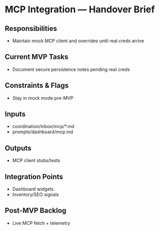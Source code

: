 <!-- GENERATED BY manager. DO NOT EDIT.
     Source: coordination/registry/agents.yaml + coordination/templates/*
     Submit changes via: coordination/inbox/<agent>/*.md
     Instructions-Version: 1.0.2  Generated: 2025-09-27T20:30:00+00:00 -->
# MCP Integration — Handover Brief

## Responsibilities
- Maintain mock MCP client and overrides until real creds arrive

## Current MVP Tasks
- Document secure persistence notes pending real creds

## Constraints & Flags
- Stay in mock mode pre-MVP

## Inputs
- coordination/inbox/mcp/*.md
- prompts/dashboard/mcp.md

## Outputs
- MCP client stubs/tests

## Integration Points
- Dashboard widgets
- Inventory/SEO signals

## Post-MVP Backlog
- Live MCP fetch + telemetry

